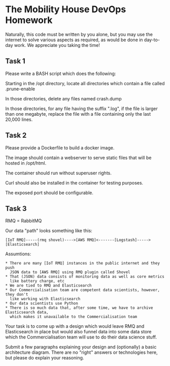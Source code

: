 The Mobility House DevOps Homework
==================================

Naturally, this code must be written by you alone, but you may
use the internet to solve various aspects as required, as would
be done in day-to-day work. We appreciate you taking the time!


Task 1
------

Please write a BASH script which does the following:

Starting in the /opt directory, locate all directories which contain
a file called .prune-enable

In those directories, delete any files named crash.dump

In those directories, for any file having the suffix ".log", if the
file is larger than one megabyte, replace the file with a file containing
only the last 20,000 lines.


Task 2
------

Please provide a Dockerfile to build a docker image.

The image should contain a webserver to serve static files that will be
hosted in /opt/html.

The container should run without superuser rights.

Curl should also be installed in the container for testing purposes.

The exposed port should be configurable.


Task 3
------

RMQ = RabbitMQ

Our data "path" looks something like this:

    [IoT RMQ]-----(rmq shovel)---->[AWS RMQ]<-------[Logstash]----->[Elasticsearch]

Assumtions:

    * There are many [IoT RMQ] instances in the public internet and they push
      JSON data to [AWS RMQ] using RMQ plugin called Shovel
    * That (JSON) data consists of monitoring data as well as core metrics
      like battery charge, etc
    * We are tied to RMQ and Elasticsearch
    * Our Commercialisation team are competent data scientists, however, they don't
      like working with Elasticsearch
    * Our data scientists use Python
    * There is so much data that, after some time, we have to archive Elasticsearch data,
      which makes it unavailable to the Commercialisation team

Your task is to come up with a design which would leave RMQ and Elasticsearch in place
but would also funnel data into some data store which the Commercialisation team
will use to do their data science stuff.

Submit a few paragraphs explaining your design and (optionally) a basic architecture diagram.
There are no "right" answers or technologies here, but please do explain your reasoning.
